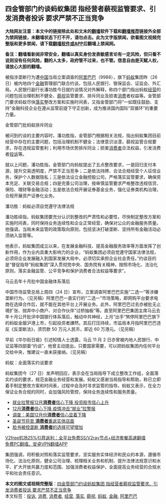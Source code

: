  <h2>四金管部门约谈蚂蚁集团 指经营者藐视监管要求、引发消费者投诉 要求严禁不正当竞争</h2> <p class="notice"><b>大陆网友注意：本文中的链接除此处和文末的<a href="https://github.com/bannedbook/fanqiang" >翻墙</a>软件下载和<a href="https://github.com/killgcd/justmysocks/blob/master/README.md">翻墙推荐</a>链接外全部为禁网链接，未翻墙状态下打不开，请勿点击。此为文字版禁闻，欲看图文视频完整版和更多禁闻，请下载<a href="https://github.com/bannedbook/fanqiang">翻墙软件或APP</a>后翻墙上禁闻网。</p><p>备注：翻墙看新闻非常安全，翻墙以真实身份发表敏感言论有一定风险，但只看不说则没有任何风险，翻的人太多，政府管不过来，也不管。信息自由是天赋人权，请放心大胆的翻墙。</b></p>  <div class="entry">  <p>被指涉垄断行为遭<span class='wp_keywordlink_affiliate'><a href="https://www.bannedbook.org/" title="中国" target="_blank">中国</a></span>当局立案调查的<a href="https://www.bannedbook.org/bnews/tag/%e9%98%bf%e9%87%8c%e5%b7%b4%e5%b7%b4/" class="st_tag internal_tag" rel="tag" title="标签 阿里巴巴 下的日志">阿里巴巴</a>（9988），旗下<a href="https://www.bannedbook.org/bnews/tag/%e8%9a%82%e8%9a%81/" class="st_tag internal_tag" rel="tag" title="标签 蚂蚁 下的日志">蚂蚁</a>集团昨（26 日）被内地四个<a href="https://www.bannedbook.org/bnews/tag/%E9%87%91%E8%9E%8D/" class="st_tag internal_tag" rel="tag" title="标签 金融 下的日志">金融</a>管理部门联合约谈，包括人民银行、银保监会、证监会、外汇局。人民银行副行长潘功胜今日就约谈情况对外解释，称四个部门指出蚂蚁<a href="https://www.bannedbook.org/bnews/tag/%E7%BB%8F%E8%90%A5/" class="st_tag internal_tag" rel="tag" title="标签 经营 下的日志">经营</a>的问题包括治理机制不健全、<a href="https://www.bannedbook.org/bnews/tag/%E8%97%90%E8%A7%86/" class="st_tag internal_tag" rel="tag" title="标签 藐视 下的日志">藐视</a>监管要求、排斥同业及损害<a href="https://www.bannedbook.org/bnews/tag/%e6%b6%88%e8%b4%b9/" class="st_tag internal_tag" rel="tag" title="标签 消费 下的日志">消费</a>者权益等。金管部门要求蚂蚁尽快<a href="https://www.bannedbook.org/bnews/tag/%E8%90%BD%E5%AE%9E/" class="st_tag internal_tag" rel="tag" title="标签 落实 下的日志">落实</a>整改方案和实施时间表，又指金管部门将“一如既往鼓励、支持”金融科技企业在遵从监管前提下守正创新，成为推进国内国际“双循环”的重要力量。</p> <p>金管部门批蚂蚁排斥同业</p> <p>被问到约谈的主要内容时，潘功胜指，金管部门根据相关法规，指出蚂蚁集团目前经营中存在的主要问题，包括治理机制不健全；法律意识淡漠，藐视监管合规要求，存在违规监管套利；利用市场优势排斥同业；损害<a href="https://www.bannedbook.org/bnews/tag/%E6%B6%88%E8%B4%B9%E8%80%85/" class="st_tag internal_tag" rel="tag" title="标签 消费者 下的日志">消费者</a>合法权益，引发消费者<a href="https://www.bannedbook.org/bnews/tag/%E6%8A%95%E8%AF%89/" class="st_tag internal_tag" rel="tag" title="标签 投诉 下的日志">投诉</a>等。</p>  <p>就以上问题，潘功胜指，金管部门向蚂蚁提出了五点整改要求，一是回归支付本源，提升交易透明度，严禁不正当竞争；二是依法持牌、合法合规经营个人征信业务，保护个人数据隐私；三是依法设立金融控股公司，严格落实监管要求，确保资本充足、关联交易合规；四是完善公司治理，按审慎监管要求严格整改违规信贷、保险、理财等金融活动；五是依法合规开展证券基金业务，强化证券类机构治理，合规开展资产证券化业务。</p> <p>潘功胜︰蚂蚁必须自觉遵守法律法规</p> <p>潘功胜续指，蚂蚁集团要充分认识到整改的严肃性和必要性，尽快制定整改方案和实施时间表，同时保持业务连续性和企业正常经营，确保对公众的金融服务质量。他强调，当局未来监管的政策取向原则，包括坚决打破垄断、坚持所有金融活动必须纳入监管等。</p>  <p>他表示，蚂蚁集团成立以来，在发展金融科技、提高金融服务效率等方面发挥了创新作用，作为业内具重大影响力的企业，“蚂蚁集团必须自觉遵守国家法律法规，必须将企业发展融入到国家发展大局中，必须切实承担企业社会责任。”约谈目的是“督促指导”蚂蚁集团“深入贯彻党中央、国务院有关精神，按照市场化、法治化原则，落实金融监管、公平竞争和保护消费者合法权益等要求”。</p> <p>马云去年十月批中国金融体系落后</p> <p>中国市场监管总局上周四（24 日）宣布，立案调查阿里巴巴实施“二选一”等涉嫌垄断行为。（见另稿）阿里巴巴一直实行的“二选一”市场策略，即网购平台要求电商在选择合作后，就不能在其他平台上开展业务。此外，阿里巴巴过去亦被批无止境扩张、抛弃中小商户、对合作伙伴“过桥抽板”等。直至阿里巴巴集团主席马云去年十月公开批评中国银行体系落后，触动中共神经，上月“出手”煞停阿里巴巴旗下的蚂蚁金服沪港上市，引起投资者譁然。其后打压持续，市监局本月指阿里巴巴违反《反垄断法》，须罚款 50 万元人民币，即近 60 万港元。（见另稿）</p>  <p>早前《华尔街日报》引述知情人士透露，马云 11 月 2 日亦曾被内地人民银行、中证监等四部委“约谈”，他曾主动提出，只要国家需要，可以把蚂蚁集团内任何平台交给中央，惟建议一直未获接纳。（见另稿）</p> <p>蚂蚁：全面落实约谈要求</p> <p>蚂蚁集团今（27 日）发声明回应，表示会在当局指导下成立整改工作组，全面落实约谈的要求，规范金融业务经营和发展。蚂蚁又感谢当局指导和帮助，称已立即着手制定整改方案和时间表，过程中会及时寻求监管的指导。蚂蚁又表示，在全力保证业务合规的同时，会加强风险管控，保持业务连续性和服务质量。</p>  <ul class='op-related-articles' title='相关阅读'> <li><a href='https://www.bannedbook.org/bnews/taiwannews/20201228/1456665.html' target='_blank'>就业拉警报12月<b>消费者</b>信心下降 投资股市信心上升</a></li> <li><a href='https://www.bannedbook.org/bnews/taiwannews/20201228/1456431.html' target='_blank'>12月<b>消费者</b>信心下降 疫情冲击“就业”拉警报</a></li> <li><a href='https://www.bannedbook.org/bnews/comments/20201223/1453191.html' target='_blank'>调查：美国12月份<b>消费者</b>信心显着下降</a></li> <li><a href='https://www.bannedbook.org/bnews/cnnews/20201222/1452756.html' target='_blank'>圣诞节将至 <b>消费者</b>重返实体店面</a></li> <li><a href='https://www.bannedbook.org/bnews/worldnews/usa/20201218/1450123.html' target='_blank'>脸书被控垄断 <b>消费者</b>的选择可望增加</a></li> </ul> <p class="texttj"> <a href="https://www.bannedbook.org/forum23/topic22702.html" target="_blank">V2free机场25%引荐返利：全平台免费SS/V2ray节点+经济套餐高速翻墙</a><br/> <a href="https://github.com/bannedbook/fanqiang/wiki/%E7%A6%81%E9%97%BB%E7%BD%91%E5%AE%89%E5%8D%93%E7%BF%BB%E5%A2%99%E6%96%B0%E9%97%BBAPP" target="_blank">免费PC翻墙、安卓VPN翻墙APP</a></p><p>集团强调，将积极对照和落实监管要求，坚实服务实体经济和民众的本源，遵循市场化、法治化原则，健全公司治理、梳理相关业务和机制、提升法律法规意识和水平、扩大开放共赢力度和范围、加强消费者权益保护，全面提高业务经营的合规水平和社会责任意识。</p><a name='sharetosocial'></a>       <div><b>本文的图文或视频完整版</b>：<a href='https://www.bannedbook.org/bnews/comments/20201229/1456674.html'>四金管部门约谈蚂蚁集团 指经营者藐视监管要求、引发消费者投诉 要求严禁不正当竞争</a></div>  </div><!--END ENTRY--> <div class="postfooter"> <div>本文标签：<a href="https://www.bannedbook.org/bnews/tag/%E6%8A%95%E8%AF%89/" rel="tag">投诉</a>, <a href="https://www.bannedbook.org/bnews/tag/%e6%b6%88%e8%b4%b9/" rel="tag">消费</a>, <a href="https://www.bannedbook.org/bnews/tag/%E6%B6%88%E8%B4%B9%E8%80%85/" rel="tag">消费者</a>, <a href="https://www.bannedbook.org/bnews/tag/%E7%BB%8F%E8%90%A5/" rel="tag">经营</a>, <a href="https://www.bannedbook.org/bnews/tag/%E8%90%BD%E5%AE%9E/" rel="tag">落实</a>, <a href="https://www.bannedbook.org/bnews/tag/%E8%97%90%E8%A7%86/" rel="tag">藐视</a>, <a href="https://www.bannedbook.org/bnews/tag/%e8%9a%82%e8%9a%81/" rel="tag">蚂蚁</a>, <a href="https://www.bannedbook.org/bnews/tag/%E9%87%91%E8%9E%8D/" rel="tag">金融</a>, <a href="https://www.bannedbook.org/bnews/tag/%e9%98%bf%e9%87%8c%e5%b7%b4%e5%b7%b4/" rel="tag">阿里巴巴</a></div>  </div><!--END POSTFOOTER--> 